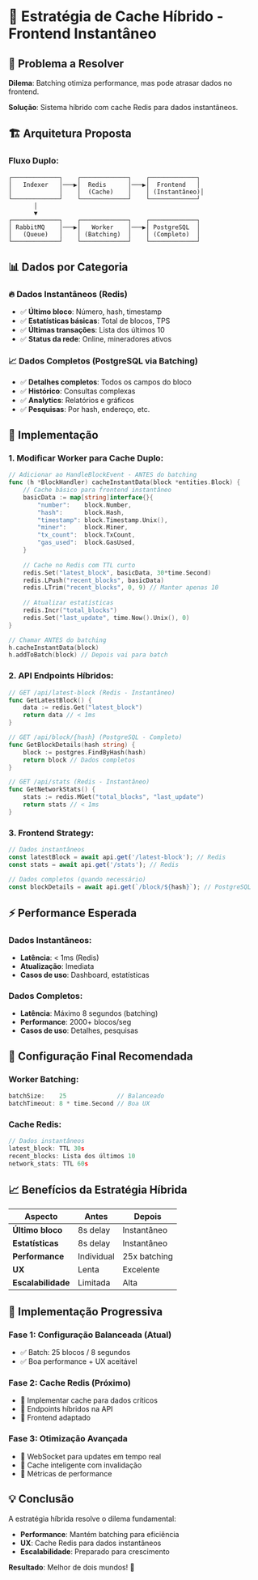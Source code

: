 # 🚀 Estratégia de Cache Híbrido - Frontend Instantâneo

## 🎯 Problema a Resolver

**Dilema**: Batching otimiza performance, mas pode atrasar dados no frontend.

**Solução**: Sistema híbrido com cache Redis para dados instantâneos.

## 🏗️ Arquitetura Proposta

### **Fluxo Duplo:**

```
┌─────────────┐    ┌─────────────┐    ┌─────────────┐
│   Indexer   │───▶│  Redis      │───▶│  Frontend   │
│             │    │  (Cache)    │    │ (Instantâneo)│
└─────────────┘    └─────────────┘    └─────────────┘
       │
       ▼
┌─────────────┐    ┌─────────────┐    ┌─────────────┐
│ RabbitMQ    │───▶│   Worker    │───▶│ PostgreSQL  │
│   (Queue)   │    │ (Batching)  │    │ (Completo)  │
└─────────────┘    └─────────────┘    └─────────────┘
```

## 📊 Dados por Categoria

### **🔥 Dados Instantâneos (Redis)**
- ✅ **Último bloco**: Número, hash, timestamp
- ✅ **Estatísticas básicas**: Total de blocos, TPS
- ✅ **Últimas transações**: Lista dos últimos 10
- ✅ **Status da rede**: Online, mineradores ativos

### **📈 Dados Completos (PostgreSQL via Batching)**
- ✅ **Detalhes completos**: Todos os campos do bloco
- ✅ **Histórico**: Consultas complexas
- ✅ **Analytics**: Relatórios e gráficos
- ✅ **Pesquisas**: Por hash, endereço, etc.

## 🔧 Implementação

### **1. Modificar Worker para Cache Duplo:**

```go
// Adicionar ao HandleBlockEvent - ANTES do batching
func (h *BlockHandler) cacheInstantData(block *entities.Block) {
    // Cache básico para frontend instantâneo
    basicData := map[string]interface{}{
        "number":    block.Number,
        "hash":      block.Hash,
        "timestamp": block.Timestamp.Unix(),
        "miner":     block.Miner,
        "tx_count":  block.TxCount,
        "gas_used":  block.GasUsed,
    }
    
    // Cache no Redis com TTL curto
    redis.Set("latest_block", basicData, 30*time.Second)
    redis.LPush("recent_blocks", basicData)
    redis.LTrim("recent_blocks", 0, 9) // Manter apenas 10
    
    // Atualizar estatísticas
    redis.Incr("total_blocks")
    redis.Set("last_update", time.Now().Unix(), 0)
}

// Chamar ANTES do batching
h.cacheInstantData(block)
h.addToBatch(block) // Depois vai para batch
```

### **2. API Endpoints Híbridos:**

```go
// GET /api/latest-block (Redis - Instantâneo)
func GetLatestBlock() {
    data := redis.Get("latest_block")
    return data // < 1ms
}

// GET /api/block/{hash} (PostgreSQL - Completo)
func GetBlockDetails(hash string) {
    block := postgres.FindByHash(hash)
    return block // Dados completos
}

// GET /api/stats (Redis - Instantâneo)
func GetNetworkStats() {
    stats := redis.MGet("total_blocks", "last_update")
    return stats // < 1ms
}
```

### **3. Frontend Strategy:**

```typescript
// Dados instantâneos
const latestBlock = await api.get('/latest-block'); // Redis
const stats = await api.get('/stats'); // Redis

// Dados completos (quando necessário)
const blockDetails = await api.get(`/block/${hash}`); // PostgreSQL
```

## ⚡ Performance Esperada

### **Dados Instantâneos:**
- **Latência**: < 1ms (Redis)
- **Atualização**: Imediata
- **Casos de uso**: Dashboard, estatísticas

### **Dados Completos:**
- **Latência**: Máximo 8 segundos (batching)
- **Performance**: 2000+ blocos/seg
- **Casos de uso**: Detalhes, pesquisas

## 🎯 Configuração Final Recomendada

### **Worker Batching:**
```go
batchSize:    25              // Balanceado
batchTimeout: 8 * time.Second // Boa UX
```

### **Cache Redis:**
```go
// Dados instantâneos
latest_block: TTL 30s
recent_blocks: Lista dos últimos 10
network_stats: TTL 60s
```

## 📈 Benefícios da Estratégia Híbrida

| Aspecto | Antes | Depois |
|---------|-------|--------|
| **Último bloco** | 8s delay | Instantâneo |
| **Estatísticas** | 8s delay | Instantâneo |
| **Performance** | Individual | 25x batching |
| **UX** | Lenta | Excelente |
| **Escalabilidade** | Limitada | Alta |

## 🚀 Implementação Progressiva

### **Fase 1**: Configuração Balanceada (Atual)
- ✅ Batch: 25 blocos / 8 segundos
- ✅ Boa performance + UX aceitável

### **Fase 2**: Cache Redis (Próximo)
- 🔄 Implementar cache para dados críticos
- 🔄 Endpoints híbridos na API
- 🔄 Frontend adaptado

### **Fase 3**: Otimização Avançada
- 🔄 WebSocket para updates em tempo real
- 🔄 Cache inteligente com invalidação
- 🔄 Métricas de performance

## 💡 Conclusão

A estratégia híbrida resolve o dilema fundamental:
- **Performance**: Mantém batching para eficiência
- **UX**: Cache Redis para dados instantâneos
- **Escalabilidade**: Preparado para crescimento

**Resultado**: Melhor de dois mundos! 🎯 